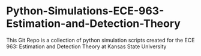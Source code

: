 # Python-Simulations-ECE-963-Estimation-and-Detection-Theory
This Git Repo is a collection of python simulation scripts created for the ECE 963: Estimation and Detection Theory at Kansas State University 
